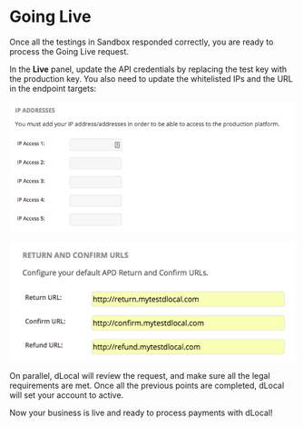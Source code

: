 # Going Live

Once all the testings in Sandbox responded correctly, you are ready to process the Going Live request.

In the **Live** panel, update the API credentials by replacing the test key with the production key. You also need to update the whitelisted IPs and the URL in the endpoint targets:

![](../../.gitbook/assets/screen-shot-2018-10-09-at-7.41.25-am%20%281%29.png)

![](../../.gitbook/assets/screen-shot-2018-10-09-at-7.43.04-am.png)

On parallel, dLocal will review the request, and make sure all the legal requirements are met. Once all the previous points are completed, dLocal will set your account to active. 

Now your business is live and ready to process payments with dLocal!

